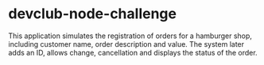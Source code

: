 # devclub-node-challenge
This application simulates the registration of orders for a hamburger shop, including customer name, order description and value. The system later adds an ID, allows change, cancellation and displays the status of the order.
